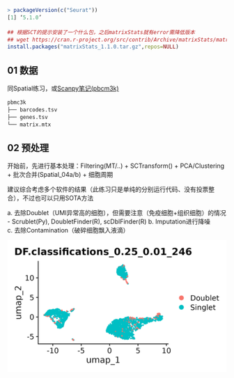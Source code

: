 
```R
> packageVersion(c("Seurat"))
[1] ‘5.1.0’

## 根据SCT的提示安装了一个什么包，之后matrixStats就有error需降低版本
## wget https://cran.r-project.org/src/contrib/Archive/matrixStats/matrixStats_1.1.0.tar.gz
install.packages("matrixStats_1.1.0.tar.gz",repos=NULL) 
```

## 01 数据

同Spatial练习，或[Scanpy笔记(pbcm3k)](https://jiarong-l.github.io/notes/Bioinfo/Blocks/Scanpy/)

```bash
pbmc3k
├── barcodes.tsv
├── genes.tsv
└── matrix.mtx
```


## 02 预处理

开始前，先进行基本处理：Filtering(MT/..) + SCTransform() + PCA/Clustering + 批次合并(Spatial_04a/b) + 细胞周期

建议综合考虑多个软件的结果（此练习只是单纯的分别运行代码、没有投票整合），不过也可以只用SOTA方法

a. 去除Doublet（UMI异常高的细胞），但需要注意（免疫细胞+组织细胞）的情况    
    - Scrublet(Py), DoubletFinder(R), scDblFinder(R)
b. Imputation进行降噪    
c. 去除Contamination（破碎细胞飘入液滴）    


![DoubletFinder(均匀分布可能是ok的？)](./img/02a_1.png)








